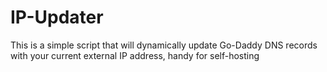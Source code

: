 # IP-Updater

This is a simple script that will dynamically update Go-Daddy DNS records with your current external IP address, handy for self-hosting

